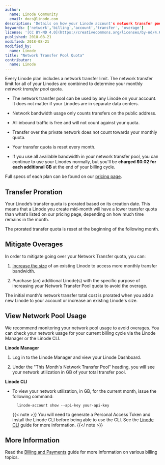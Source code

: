 ```yaml
---
author:
  name: Linode Community
  email: docs@linode.com
description: 'Details on how your Linode account's network transfer pool quota is calculated and billed.'
keywords: ['network','billing','account','transfer', 'overage']
license: '[CC BY-ND 4.0](https://creativecommons.org/licenses/by-nd/4.0)'
published: 2018-08-21
modified: 2018-08-21
modified_by:
  name: Linode
title: "Network Transfer Pool Quota"
contributor:
  name: Linode
---
```


Every Linode plan includes a network transfer limit. The network transfer limit for all of your Linodes are combined to determine your monthly *network transfer pool* quota.

- The network transfer pool can be used by any Linode on your account. It does not matter if your Linodes are in separate data centers.

- Network bandwidth usage only counts transfers on the public address.

- All inbound traffic is free and will not count against your quota.

- Transfer over the private network does not count towards your monthly quota.

- Your transfer quota is reset every month.

- If you use all available bandwidth in your network transfer pool, you can continue to use your Linodes normally, but you'll be **charged $0.02 for each additional GB** at the end of your billing cycle.

Full specs of each plan can be found on our [pricing page](https://www.linode.com/pricing).

## Transfer Proration

Your Linode’s transfer quota is prorated based on its creation date. This means that a Linode you create mid-month will have a lower transfer quota than what’s listed on our pricing page, depending on how much time remains in the month.

The prorated transfer quota is reset at the beginning of the following month.

## Mitigate Overages

In order to mitigate going over your Network Transfer quota, you can:

1. [Increase the size](https://linode.com/docs/platform/disk-images/resizing-a-linode/) of an existing Linode to access more monthly transfer bandwidth.

1. Purchase (an) additional Linode(s) with the specific purpose of increasing your Network Transfer Pool quota to avoid the overage.

The initial month's network transfer total cost is prorated when you add a new Linode to your account or increase an existing Linode's size.

## View Network Pool Usage

We recommend monitoring your network pool usage to avoid overages. You can check your network usage for your current billing cycle via the Linode Manager or the Linode CLI.

**Linode Manager**

1. Log in to the Linode Manager and view your Linode Dashboard.

1. Under the "This Month's Network Transfer Pool" heading, you will see your network utilization in GB of your total transfer pool.

**Linode CLI**

- To view your network utilization, in GB, for the current month, issue the following command:

        linode-account show --api-key your-api-key

    {{< note >}}
You will need to generate a Personal Access Token and install the Linode CLI before being able to use the CLI. See the [Linode CLI](/docs/platform/api/using-the-linode-cli/) guide for more information.
    {{</ note >}}

## More Information

Read the [Billing and Payments](/docs/platform/billing-and-support/billing-and-payments/) guide for more information on various billing topics.